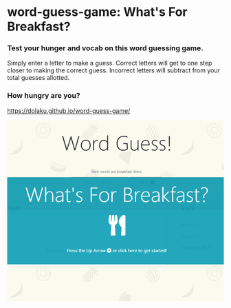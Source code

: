 # word-guess-game: What's For Breakfast?

### Test your hunger and vocab on this word guessing game.

Simply enter a letter to make a guess. Correct letters will get to one step closer to making the correct guess. Incorrect letters will subtract from your total guesses allotted.

### How hungry are you?
https://dolaku.github.io/word-guess-game/

![Breakfast](./assets/image/breakfast.png)
